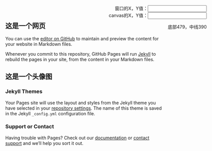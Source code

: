 ## 这是一个网页

You can use the [editor on GitHub](https://github.com/Baxlumen/myH5/edit/master/index.md) to maintain and preview the content for your website in Markdown files.

Whenever you commit to this repository, GitHub Pages will run [Jekyll](https://jekyllrb.com/) to rebuild the pages in your site, from the content in your Markdown files.




## 这是一个头像图


<!DOCTYPE html>
<html>
<meta charset="utf-8">
<head>
	<title>图片</title>
	<style type="text/css">
		canvas{border: 1px solid black;
		background-color: rgb(232,255,61);
		}
	</style>
	<script type="text/javascript">  
          function windowTocanvas(canvas, x, y) {  
                var bbox = canvas.getBoundingClientRect();  
                return {  
                    x: x - bbox.left * (canvas.width / bbox.width),   
                    y: y - bbox.top * (canvas.height / bbox.height)  
                };  
  
            }  
         window.onload=function(){  
            var canvas=document.getElementById("myCanvas");  
              
            canvas.onclick=function(event){  
                  
                var loc=windowTocanvas(canvas,event.clientX,event.clientY)  
                var x=parseInt(loc.x);  
                var y=parseInt(loc.y);  
                document.getElementById("input_window").value=event.clientX+"--"+event.clientY;  
                document.getElementById("input_canvas").value=x+"--"+y;  
            }  
        }  
              
        </script>  
</head>
<body>
<canvas id="myCanvas">your browser does not support the canvas</canvas>

<script type="text/javascript">
	var canvas=document.getElementById('myCanvas');
	canvas.width=780;
	canvas.height=660;
	var ctx=canvas.getContext('2d');
	/*ctx.fillStyle='#ffe1ff'; 头
	ctx.fillRect(0,0,80,100);  矩形*/	
	ctx.beginPath();
	ctx.arc(390,170,152,1*Math.PI,0);	
	ctx.closePath();
	ctx.fillStyle='rgb(238,225,255)';
	ctx.fill();
	/*脖子*/
    ctx.fillStyle='rgb(248,176,177)';
	ctx.fillRect(373,300,38,90);/*455,66*/
	/*阴影处*/
    ctx.beginPath();
    ctx.moveTo(374,344);
    ctx.lineTo(352,310);
    ctx.lineTo(373,300);
    ctx.closePath();
    ctx.fillStyle='rgb(198,198,198)';
    ctx.fill();
    ctx.beginPath();
    ctx.moveTo(406,344);
    ctx.lineTo(428,310);
    ctx.lineTo(407,300);
    ctx.closePath();
    ctx.fillStyle='rgb(198,198,198)';
    ctx.fill();
	
/*脸*/
    ctx.beginPath();
	ctx.arc(390,170,145,0,1*Math.PI);	
	ctx.closePath();
	ctx.fillStyle='rgb(255,239,232)';
	ctx.fill();
/*马尾*/
	ctx.fillStyle='rgb(238,225,255)';
	ctx.fillRect(218,112,35,367); 
	
	ctx.fillStyle='rgb(190,147,255)';
	ctx.fillRect(230,169,30,310); 

    ctx.fillStyle='rgb(238,225,255)';
	ctx.fillRect(530,112,35,367); 
    ctx.fillStyle='rgb(190,147,255)';
	ctx.fillRect(518,169,30,310);

/*鬓角*/
    ctx.beginPath();
	ctx.arc(390,170,152,0.8*Math.PI,1.25*Math.PI);	
	ctx.closePath();
	ctx.fillStyle='rgb(238,225,255)';
	ctx.fill();

    ctx.beginPath();
	ctx.arc(390,170,152,1.75*Math.PI,0.2*Math.PI);	
	ctx.closePath();
	ctx.fillStyle='rgb(238,225,255)';
	ctx.fill();
  /*眼睛*/
    ctx.fillStyle='rgb(128,37,166)';
	ctx.fillRect(335,181,15,25); 
	ctx.fillStyle='rgb(151,78,183)'; 
	ctx.fillRect(335,206,15,25);
	ctx.fillStyle='rgb(128,37,166)';
	ctx.fillRect(431,181,15,25); 
	ctx.fillStyle='rgb(151,78,183)'; 
	ctx.fillRect(431,206,15,25);      
	/*脸颊*/
	ctx.beginPath();
    ctx.ellipse(300, 242, 8, 26,0.5*Math.PI, 0, 2*Math.PI, true);//radiusX:x方向上半径,radiusY：x方向上半径,0.5:rotation：旋转角度
    ctx.closePath();
    ctx.fillStyle='rgb(255,205,206)';
    ctx.fill();

    ctx.beginPath();
    ctx.ellipse(480, 242, 8, 26,0.5*Math.PI, 0, 2*Math.PI, true);//radiusX:x方向上半径,radiusY：x方向上半径,0.5:rotation：旋转角度
    ctx.closePath();
    ctx.fillStyle='rgb(255,205,206)';
    ctx.fill();
/*发卡*/

	/*身体*/
	ctx.fillStyle='rgb(128,37,166)';
	ctx.fillRect(275,344,230,135);
    /*接脖子*/
    ctx.beginPath();
    ctx.moveTo(390,369);
    ctx.lineTo(374,344);
    ctx.lineTo(406,344);
    ctx.closePath();
    ctx.fillStyle='rgb(248,176,177)';
    ctx.fill();
	/*衣领*/
	ctx.beginPath();
    ctx.moveTo(352,310);
    ctx.lineTo(325,402);
    ctx.lineTo(343,394);
    ctx.lineTo(375,479);
    ctx.lineTo(405,479);
    ctx.lineTo(437,394);
    ctx.lineTo(455,402);
    ctx.lineTo(428,310);
    ctx.lineTo(390,369);
    ctx.closePath();
    ctx.fillStyle="white";
    ctx.fill();
    /*衣扣*/ 
    ctx.beginPath();  
    ctx.moveTo(390,369);
    ctx.lineTo(390,473);
    ctx.strokeStyle ='rgb(230,220,231)';
    ctx.closePath();
    ctx.stroke();
	/*领结*/
	ctx.beginPath();  
    ctx.moveTo(385,380);
    ctx.lineTo(385,390);
    ctx.lineTo(360,419);
    ctx.lineTo(375,439);
    ctx.lineTo(385,409);
    ctx.lineTo(380,469);
    ctx.lineTo(385,469);

    ctx.lineTo(390,439);

    ctx.lineTo(395,469);
    ctx.lineTo(400,469);
    ctx.lineTo(395,409);
    ctx.lineTo(405,439);
    ctx.lineTo(420,419);
    ctx.lineTo(395,390);
    ctx.lineTo(395,380);
    ctx.closePath();
    ctx.fillStyle='rgb(251,177,254)';
    ctx.fill();
   /*中间镂空*/
    ctx.beginPath();  
    ctx.moveTo(385,395);
	ctx.lineTo(368,419);
	ctx.lineTo(375,430);
	ctx.lineTo(385,400);    
    ctx.closePath();
    ctx.fillStyle="white";
    ctx.fill();

    ctx.beginPath();
    ctx.moveTo(395,395);
    ctx.lineTo(412,419);
    ctx.lineTo(405,430);
    ctx.lineTo(395,400); 
    ctx.closePath();
    ctx.fillStyle="white";
    ctx.fill();
    /*肩*/
    ctx.beginPath();
    ctx.moveTo(342,344);
    ctx.lineTo(331,344);
    ctx.lineTo(345,334);
    ctx.closePath();
    ctx.fillStyle='rgb(128,37,166)';
    ctx.fill();

    ctx.beginPath();
    ctx.moveTo(438,344);
    ctx.lineTo(449,344);
    ctx.lineTo(435,334);
    ctx.closePath();
    ctx.fillStyle='rgb(128,37,166)';
    ctx.fill();
</script>
<div class="" align="right" style="position: absolute; z-index: 1; top: 30px; right: 100px;">      
          窗口的X，Y值：<input type="text" id="input_window" value="" /> <br />  
          canvas的X，Y值：<input type="text" id="input_canvas" value="" />   
          <p>底部479，中线390</p>
</div>
</body>
</html>






### Jekyll Themes

Your Pages site will use the layout and styles from the Jekyll theme you have selected in your [repository settings](https://github.com/Baxlumen/myH5/settings). The name of this theme is saved in the Jekyll `_config.yml` configuration file.

### Support or Contact

Having trouble with Pages? Check out our [documentation](https://help.github.com/categories/github-pages-basics/) or [contact support](https://github.com/contact) and we’ll help you sort it out.
